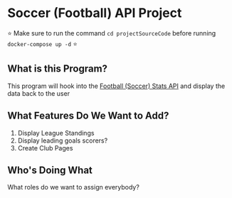 # Soccer (Football) API Project

⭐️ Make sure to run the command `cd projectSourceCode` before running `docker-compose up -d` ⭐️

## What is this Program?

This program will hook into the [Football (Soccer) Stats API](https://www.football-data.org)
 and display the data back to the user 

## What Features Do We Want to Add?

1. Display League Standings
2. Display leading goals scorers?
3. Create Club Pages

## Who's Doing What

What roles do we want to assign everybody?
